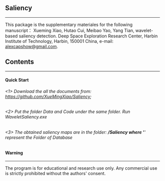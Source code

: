 ## Saliency
------------------------
This package is the supplementary materiales for the following manuscript： Xueming Xiao, Hutao Cui, Meibao Yao, Yang Tian, wavelet-based saliency detection. Deep Space Exploration Research Center, Harbin Institute of Technology, Harbin, 150001 China, e-mail: alexcapshow@gmail.com.
## Contents
-----------------------------
#### Quick Start
###### <1> Download the all the documents from: https://github.com/XueMingXiao/Saliency;
###### <2> Put the folder Data and Code under the same folder. Run WaveletSaliency.exe
###### <3> The obtained saliency maps are in the folder: ***/Saliency where '***' represent the Folder of Database
#### Warning
----------------------
The program is for educational and research use only. Any commercial use is strictly prohibited without the authors' consent.


